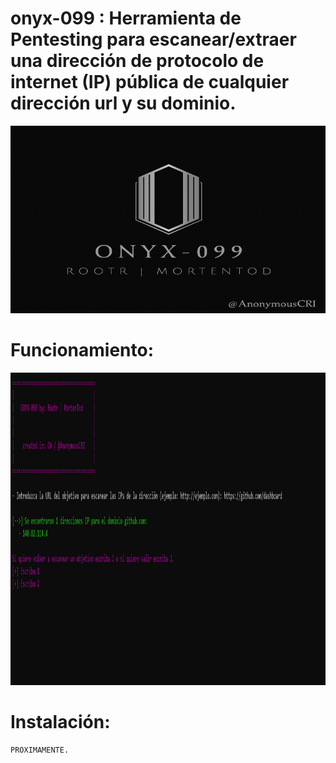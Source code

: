 # onyx-099 : Herramienta de Pentesting para escanear/extraer una dirección de protocolo de internet (IP) pública de cualquier dirección url y su dominio.

<p align="center"> <img width="600" height="300" src="https://github.com/Rootteadoorg/onyx-099/blob/main/pictures/Captura%20de%20pantalla%20(57).png"> </pag>

# Funcionamiento:
<p align="center"> <img width="900" height="500" src="https://github.com/Rootteadoorg/onyx-099/blob/main/pictures/Captura%20de%20pantalla%20(58).png"> </pag>

# Instalación:
```bash
PROXIMAMENTE.
```
